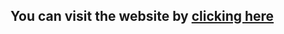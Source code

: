 ## You can visit the website by [clicking here](https://raghurajj.github.io/Movie-rating-webapp/ "LCO")
